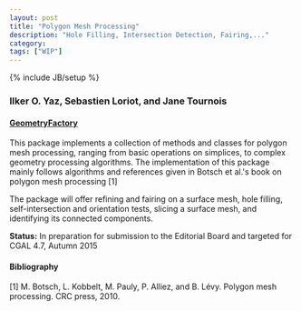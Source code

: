 ```yaml
---
layout: post
title: "Polygon Mesh Processing"
description: "Hole Filling, Intersection Detection, Fairing,..."
category:
tags: ["WIP"]
---
```

{% include JB/setup %}

<h3>Ilker O. Yaz, Sebastien Loriot, and Jane Tournois</h3>
<h4> <a href="http://www.geometryfactory.com" target="_blank">GeometryFactory</a></h4>

<p>This package implements a collection of methods and classes for
polygon mesh processing, ranging from basic operations on simplices,
to complex geometry processing algorithms. The implementation of this
package mainly follows algorithms and references given in Botsch et
al.'s book on polygon mesh processing [1]</p>

<p>The package will offer refining and fairing on a surface mesh,
hole filling, self-intersection and orientation tests, slicing a
surface mesh, and identifying its connected components.</p>


<p><b>Status:</b> In preparation for submission to the Editorial Board and targeted for CGAL 4.7, Autumn 2015</p>

<h4>Bibliography</h4>
<p>
[1] M. Botsch, L. Kobbelt, M. Pauly, P. Alliez, and B. Lévy. Polygon mesh processing. CRC press, 2010.
</p>

